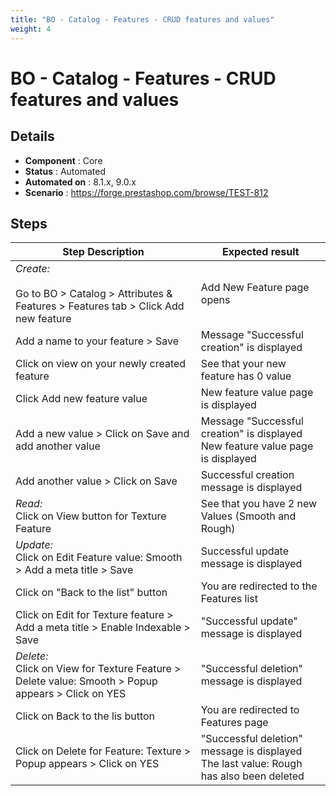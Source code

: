 ```yaml
---
title: "BO - Catalog - Features - CRUD features and values"
weight: 4
---
```


# BO - Catalog - Features - CRUD features and values
## Details
* **Component** : Core
* **Status** : Automated
* **Automated on** : 8.1.x, 9.0.x
* **Scenario** : https://forge.prestashop.com/browse/TEST-812

## Steps
| Step Description | Expected result |
| ----- | ----- |
| *Create:*<br><br>Go to BO > Catalog > Attributes & Features > Features tab > Click Add new feature | Add New Feature page opens |
| Add a name to your feature > Save | Message "Successful creation" is displayed |
| Click on view on your newly created feature | See that your new feature has 0 value |
| Click Add new feature value | New feature value page is displayed |
| Add a new value > Click on Save and add another value | Message "Successful creation" is displayed<br>New feature value page is displayed |
| Add another value > Click on Save | Successful creation message is displayed |
| *Read:*<br>Click on View button for Texture Feature | See that you have 2 new Values (Smooth and Rough) |
| *Update:*<br>Click on Edit Feature value: Smooth > Add a meta title > Save | Successful update message is displayed |
| Click on "Back to the list" button | You are redirected to the Features list |
| Click on Edit for Texture feature > Add a meta title > Enable Indexable > Save | "Successful update" message is displayed |
| *Delete:*<br>Click on View for Texture Feature > Delete value: Smooth > Popup appears > Click on YES | "Successful deletion" message is displayed |
| Click on Back to the lis button | You are redirected to Features page |
| Click on Delete for Feature: Texture > Popup appears > Click on YES | "Successful deletion" message is displayed<br>The last value: Rough has also been deleted |
